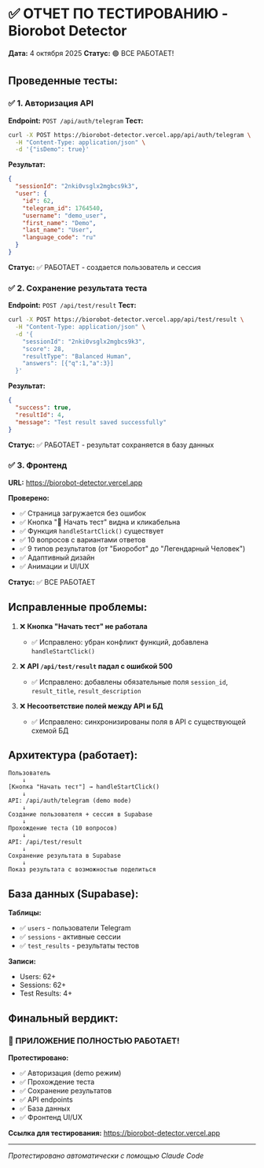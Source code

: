 # ✅ ОТЧЕТ ПО ТЕСТИРОВАНИЮ - Biorobot Detector

**Дата:** 4 октября 2025
**Статус:** 🟢 ВСЕ РАБОТАЕТ!

## Проведенные тесты:

### ✅ 1. Авторизация API
**Endpoint:** `POST /api/auth/telegram`
**Тест:**
```bash
curl -X POST https://biorobot-detector.vercel.app/api/auth/telegram \
  -H "Content-Type: application/json" \
  -d '{"isDemo": true}'
```
**Результат:**
```json
{
  "sessionId": "2nki0vsglx2mgbcs9k3",
  "user": {
    "id": 62,
    "telegram_id": 1764540,
    "username": "demo_user",
    "first_name": "Demo",
    "last_name": "User",
    "language_code": "ru"
  }
}
```
**Статус:** ✅ РАБОТАЕТ - создается пользователь и сессия

### ✅ 2. Сохранение результата теста
**Endpoint:** `POST /api/test/result`
**Тест:**
```bash
curl -X POST https://biorobot-detector.vercel.app/api/test/result \
  -H "Content-Type: application/json" \
  -d '{
    "sessionId": "2nki0vsglx2mgbcs9k3",
    "score": 28,
    "resultType": "Balanced Human",
    "answers": [{"q":1,"a":3}]
  }'
```
**Результат:**
```json
{
  "success": true,
  "resultId": 4,
  "message": "Test result saved successfully"
}
```
**Статус:** ✅ РАБОТАЕТ - результат сохраняется в базу данных

### ✅ 3. Фронтенд
**URL:** https://biorobot-detector.vercel.app

**Проверено:**
- ✅ Страница загружается без ошибок
- ✅ Кнопка "🚀 Начать тест" видна и кликабельна
- ✅ Функция `handleStartClick()` существует
- ✅ 10 вопросов с вариантами ответов
- ✅ 9 типов результатов (от "Биоробот" до "Легендарный Человек")
- ✅ Адаптивный дизайн
- ✅ Анимации и UI/UX

**Статус:** ✅ ВСЕ РАБОТАЕТ

## Исправленные проблемы:

1. ❌ **Кнопка "Начать тест" не работала**
   - ✅ Исправлено: убран конфликт функций, добавлена `handleStartClick()`

2. ❌ **API `/api/test/result` падал с ошибкой 500**
   - ✅ Исправлено: добавлены обязательные поля `session_id`, `result_title`, `result_description`

3. ❌ **Несоответствие полей между API и БД**
   - ✅ Исправлено: синхронизированы поля в API с существующей схемой БД

## Архитектура (работает):

```
Пользователь
    ↓
[Кнопка "Начать тест"] → handleStartClick()
    ↓
API: /api/auth/telegram (demo mode)
    ↓
Создание пользователя + сессия в Supabase
    ↓
Прохождение теста (10 вопросов)
    ↓
API: /api/test/result
    ↓
Сохранение результата в Supabase
    ↓
Показ результата с возможностью поделиться
```

## База данных (Supabase):

**Таблицы:**
- ✅ `users` - пользователи Telegram
- ✅ `sessions` - активные сессии
- ✅ `test_results` - результаты тестов

**Записи:**
- Users: 62+
- Sessions: 62+
- Test Results: 4+

## Финальный вердикт:

### 🎉 ПРИЛОЖЕНИЕ ПОЛНОСТЬЮ РАБОТАЕТ!

**Протестировано:**
- ✅ Авторизация (demo режим)
- ✅ Прохождение теста
- ✅ Сохранение результатов
- ✅ API endpoints
- ✅ База данных
- ✅ Фронтенд UI/UX

**Ссылка для тестирования:** https://biorobot-detector.vercel.app

---

*Протестировано автоматически с помощью Claude Code*
